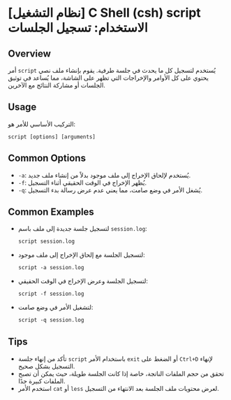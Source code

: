 # [نظام التشغيل] C Shell (csh) script الاستخدام: تسجيل الجلسات

## Overview
أمر `script` يُستخدم لتسجيل كل ما يحدث في جلسة طرفية. يقوم بإنشاء ملف نصي يحتوي على كل الأوامر والإخراجات التي تظهر على الشاشة، مما يُساعد في توثيق الجلسات أو مشاركة النتائج مع الآخرين.

## Usage
التركيب الأساسي للأمر هو:
```
script [options] [arguments]
```

## Common Options
- `-a`: يُستخدم لإلحاق الإخراج إلى ملف موجود بدلاً من إنشاء ملف جديد.
- `-f`: يُظهر الإخراج في الوقت الحقيقي أثناء التسجيل.
- `-q`: يُشغل الأمر في وضع صامت، مما يعني عدم عرض رسالة بدء التسجيل.

## Common Examples
- لتسجيل جلسة جديدة إلى ملف باسم `session.log`:
  ```csh
  script session.log
  ```
  
- لتسجيل الجلسة مع إلحاق الإخراج إلى ملف موجود:
  ```csh
  script -a session.log
  ```

- لتسجيل الجلسة وعرض الإخراج في الوقت الحقيقي:
  ```csh
  script -f session.log
  ```

- لتشغيل الأمر في وضع صامت:
  ```csh
  script -q session.log
  ```

## Tips
- تأكد من إنهاء جلسة `script` باستخدام الأمر `exit` أو الضغط على `Ctrl+D` لإنهاء التسجيل بشكل صحيح.
- تحقق من حجم الملفات الناتجة، خاصة إذا كانت الجلسة طويلة، حيث يمكن أن تصبح الملفات كبيرة جدًا.
- استخدم الأمر `cat` أو `less` لعرض محتويات ملف الجلسة بعد الانتهاء من التسجيل.
